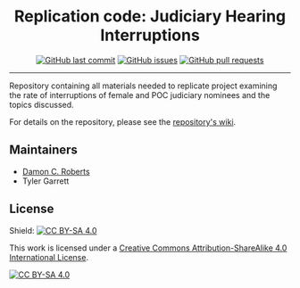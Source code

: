 <h1 align="center">Replication code: Judiciary Hearing Interruptions </h1>

<p align="center">
    <a href="https://github.com/DamonCharlesRoberts/judiciary_nominations/commits/master">
    <img src="https://img.shields.io/github/last-commit/DamonCharlesRoberts/judiciary_nominations.svg?style=flat-square&logo=github&logoColor=white"
         alt="GitHub last commit"></a>
    <a href="https://github.com/DamonCharlesRoberts/seniority-project/issues">
    <img src="https://img.shields.io/github/issues-raw/DamonCharlesRoberts/judiciary_nominations.svg?style=flat-square&logo=github&logoColor=white"
         alt="GitHub issues"></a>
    <a href="https://github.com/DamonCharlesRoberts/seniority-project/pulls">
    <img src="https://img.shields.io/github/issues-pr-raw/DamonCharlesRoberts/judiciary_nominations.svg?style=flat-square&logo=github&logoColor=white"
         alt="GitHub pull requests"></a>
</p>

---

Repository containing all materials needed to replicate project examining the rate of interruptions of female and POC judiciary nominees and the topics discussed.

For details on the repository, please see the [repository&#39;s wiki](https://github.com/DamonCharlesRoberts/judiciary_nominations/wiki).

## Maintainers

- [Damon C. Roberts](https://github.com/DamonCharlesRoberts)
- Tyler Garrett



## License
Shield: [![CC BY-SA 4.0][cc-by-sa-shield]][cc-by-sa]

This work is licensed under a
[Creative Commons Attribution-ShareAlike 4.0 International License][cc-by-sa].

[![CC BY-SA 4.0][cc-by-sa-image]][cc-by-sa]

[cc-by-sa]: http://creativecommons.org/licenses/by-sa/4.0/
[cc-by-sa-image]: https://licensebuttons.net/l/by-sa/4.0/88x31.png
[cc-by-sa-shield]: https://img.shields.io/badge/License-CC%20BY--SA%204.0-lightgrey.svg

